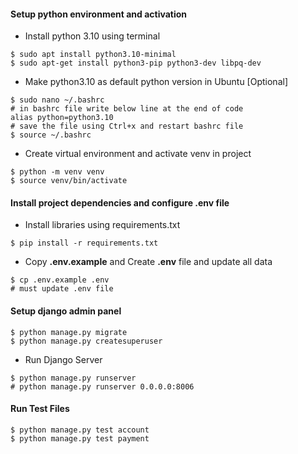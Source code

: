 #### Setup python environment and activation

- Install python 3.10 using terminal
```shell script
$ sudo apt install python3.10-minimal
$ sudo apt-get install python3-pip python3-dev libpq-dev
```
- Make python3.10 as default python version in Ubuntu [Optional]
```shell script
$ sudo nano ~/.bashrc
# in bashrc file write below line at the end of code
alias python=python3.10
# save the file using Ctrl+x and restart bashrc file
$ source ~/.bashrc
```
- Create virtual environment and activate venv in project
```shell script
$ python -m venv venv
$ source venv/bin/activate
```

#### Install project dependencies and configure .env file
- Install libraries using requirements.txt
```shell script
$ pip install -r requirements.txt
```
- Copy **.env.example** and Create **.env** file and update all data
```shell script
$ cp .env.example .env
# must update .env file
```

#### Setup django admin panel
```shell script
$ python manage.py migrate
$ python manage.py createsuperuser
````
- Run Django Server
```shell script
$ python manage.py runserver
# python manage.py runserver 0.0.0.0:8006
```

#### Run Test Files
```shell script
$ python manage.py test account
$ python manage.py test payment
````
